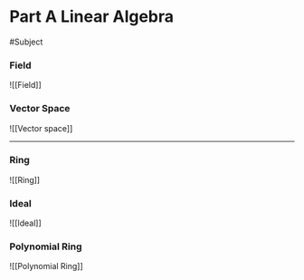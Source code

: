 # Part A Linear Algebra
#Subject 

### Field
![[Field]]
### Vector Space
![[Vector space]]

---
### Ring
![[Ring]]
### Ideal
![[Ideal]]
### Polynomial Ring
![[Polynomial Ring]]